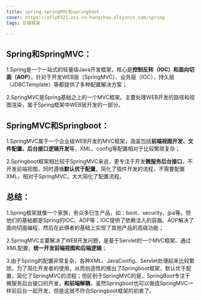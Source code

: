 ```yaml
---
title: spring,springMVC和springboot
cover: https://afly0321.oss-cn-hangzhou.aliyuncs.com/spring
tags: 后端框架

---
```


## Spring和SpringMVC：

1.Spring是一个一站式的轻量级Java开发框架，核心是**控制反转（IOC）和面向切面（AOP）**，针对于开发WEB层（SpringMVC）、业务层（IOC），持久层（JDBCTemplate）等都提供了多种配置解决方案；

2.SpringMVC是Spring基础之上的一个MVC框架。主要处理WEB开发的路径和视图渲染，属于Spring框架中WEB层开发的一部分。

## SpringMVC和Springboot：

1.SpringMVC属于一个企业级WEB开发的MVC框架，涵盖包括**前端视图开发、文件配置、后台接口逻辑开发**等，XML、config等配置相对于比较繁琐复杂；

2.Springboot框架相比较于SpringMVC来说，更专注于开发**微服务后台接口**，不开发前端视图，同时遵循**默认优于配置**，简化了插件开发的流程，不需要配置XML，相对于SpringMVC，大大简化了配置流程。

## 总结：

1.Spring框架就像一个家族，有众多衍生产品，如：boot、security、jpa等。但他们的基础都是Spring的IOC、AOP等；IOC提供了依赖注入的容器、AOP解决了面向切面编程、然后在此俩者的基础上实现了其他产品的高级功能；

2.SpringMVC主要解决了WEB开发问题，是基于Servlet的一个MVC框架、通过XML配置，**统一开发前端视图和后端逻辑**；

3.由于Spring的配置非常复杂，各种XML、JavaConfig、Servlet处理起来比较繁琐，为了简化开发者的使用，从而创造性的推出了Springboot框架，默认优于配置，简化了SpringMVC的流程；但区别于SpringMVC的是，SpringBoot专注于微服务后台接口的开发，**和前端解耦**，虽然Springboot也可以做成SpringMVC一样前后台一起开发，但是这就不符合Springboot框架的初衷了。